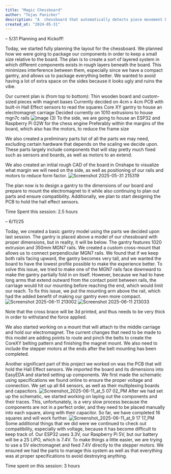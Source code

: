 ```yaml
---
title: "Magic Chessboard"
author: "Tejas Panicker"
description: "A  chessboard that automatically detects piece movement by a human player and calculates the best move to play, and then moves the pieces to execute."
created_at: "2024-05-31"
---
```


– 5/31 Planning and Kickoff!

Today, we started fully planning the layout for the chessboard.
We planned how we were going to package our components in order to keep a small size relative to the board.
The plan is to create a sort of layered system in which different components exists in rough layers beneath the board.
This minimizes interference between them, especially since we have a compact gantry, and allows us to package everything better.
We wanted to avoid having a lot of extra space on the sides because it looks ugly and ruins the vibe.

Our current plan is (from top to bottom):
Thin wooden board and custom-sized pieces with magnet bases
Currently decided on 4cm x 4cm 
PCB with built-in Hall Effect sensors to read the squares
Core XY gantry to house an electromagnet carriage
Decided currently on 1010 extrusions to house mgn7c rails
![image (3)](https://github.com/user-attachments/assets/c107bafa-8ef4-455c-9d28-f59db6970be6)
To the side, we are going to house an ESP32 and Raspberry Pi 02W for the chess engine
Preferably within the margins of the board, which also has the motors, to reduce the frame size

We also created a preliminary parts list of all the parts we may need, excluding certain hardware that depends on the scaling we decide upon.
	These parts largely include components that will stay pretty much fixed such as sensors and boards, as well as motors to an extend.

We also created an initial rough CAD of the board in Onshape to visualize what margin we will need on the side, as well as positioning of our rails and motors to reduce form factor. 
![Screenshot 2025-05-31 215319](https://github.com/user-attachments/assets/65af8d03-da3e-41c6-9729-6ee79b1ade44)

The plan now is to design a gantry to the dimensions of our board and prepare to mount the electromagnet to it while also continuing to plan out parts and ensure compatibility. Additionally, we plan to start designing the PCB to hold the hall effect sensors.

Time Spent this session: 2.5 hours

– 6/11/25

Today, we created a basic gantry model using the parts we decided upon last session. The gantry is placed above a model of our chessboard with proper dimensions, but in reality, it will be below. The gantry features 1020 extrusion and 350mm MGN7 rails. We created a custom cross-mount that allows us to connect perpendicular MGN7 rails. 
We found that if we keep both rails facing upward, the gantry becomes very tall, and we wanted the board to have the lowest profile possible to make the experience better. To solve this issue, we tried to make one of the MGN7 rails face downward to make the gantry partially fold in on itself. 
However, because we had to have long arms that extend outward from the contact point between rails, the carriage would hit our mounting before reaching the end, which would limit our reach. To fix this issue, we put the mounting arm above the rail, which had the added benefit of making our gantry even more compact. 
![Screenshot 2025-06-11 213002](https://github.com/user-attachments/assets/a0f5ee38-b65b-41e3-a5d8-1e72735d426b)
![Screenshot 2025-06-11 213033](https://github.com/user-attachments/assets/47ff6b72-511d-4862-816e-5c8067cac623)

Note that the cross brace will be 3d printed, and thus needs to be very thick in order to withstand the force applied.

We also started working on a mount that will attach to the middle carriage and hold our electromagnet.
The current changes that need to be made to this model are adding points to route and pinch the belts to create the CoreXY belting pattern and finishing the magnet mount. We also need to include the stepper motors at the ends after the belt mounting has been completed.
	
Another significant part of this project we worked on was the PCB that will hold the Hall Effect sensors. We imported the board and its dimensions into EasyEDA and started setting up components. We first made the schematic using specifications we found online to ensure the proper voltage and connection. We set up all 64 sensors, as well as their multiplexing boards and capacitors.
![Screenshot_2025-06-11_at_5 07 02_PM](https://github.com/user-attachments/assets/bb4f6d03-0fde-4a8e-b677-bdc3c05b245e)
After we had set up the schematic, we started working on laying out the components and their traces. This, unfortunately, is a very slow process because the components are not in a perfect order, and they need to be placed manually into each square, along with their capacitor. So far, we have completed 16 squares and will work further.
![Screenshot_2025-06-11_at_9 17 17_PM](https://github.com/user-attachments/assets/8120955f-17c4-4ddf-b13f-1547f5a4f806)
Some additional things that we did were we continued to check out compatibility, especially with voltage, because it has become difficult to keep track of. Our ESP32 uses 3.3V, our Raspberry Pi 5V, but our battery will be a 2S LiPO, which is 7.4V. To make things a little easier, we are trying to use a 5V electromagnet and feed 7.4V directly to the stepper motors. We ensured we had the parts to manage this system as well as that everything was at proper specifications to avoid destroying anything.

Time spent on this session: 3 hours
